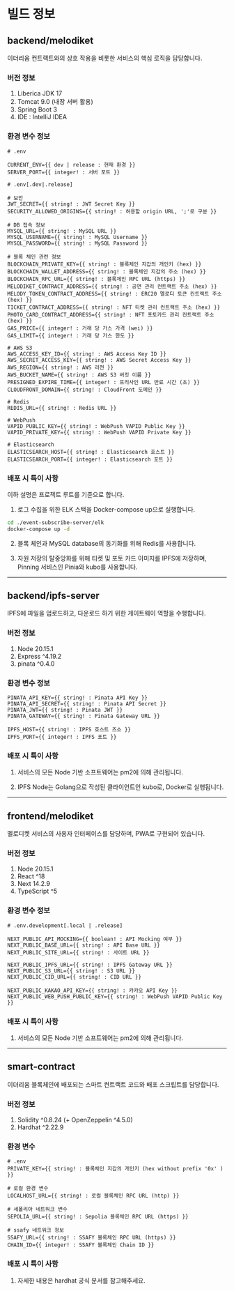 # 빌드 정보

## backend/melodiket

이더리움 컨트랙트와의 상호 작용을 비롯한 서비스의 핵심 로직을 담당합니다.

### 버전 정보

1. Liberica JDK 17
2. Tomcat 9.0 (내장 서버 활용)
3. Spring Boot 3
4. IDE : IntelliJ IDEA

### 환경 변수 정보

```
# .env

CURRENT_ENV={{ dev | release : 현재 환경 }}
SERVER_PORT={{ integer! : 서버 포트 }}
```

```
# .env[.dev|.release]

# 보안
JWT_SECRET={{ string! : JWT Secret Key }}
SECURITY_ALLOWED_ORIGINS={{ string! : 허용할 origin URL, ';'로 구분 }}

# DB 접속 정보
MYSQL_URL={{ string! : MySQL URL }}
MYSQL_USERNAME={{ string! : MySQL Username }}
MYSQL_PASSWORD={{ string! : MySQL Password }}

# 블록 체인 관련 정보
BLOCKCHAIN_PRIVATE_KEY={{ string! : 블록체인 지갑의 개인키 (hex) }}
BLOCKCHAIN_WALLET_ADDRESS={{ string! : 블록체인 지갑의 주소 (hex) }}
BLOCKCHAIN_RPC_URL={{ string! : 블록체인 RPC URL (https) }}
MELODIKET_CONTRACT_ADDRESS={{ string! : 공연 관리 컨트랙트 주소 (hex) }}
MELODY_TOKEN_CONTRACT_ADDRESS={{ string! : ERC20 멜로디 토큰 컨트랙트 주소 (hex) }}
TICKET_CONTRACT_ADDRESS={{ string! : NFT 티켓 관리 컨트랙트 주소 (hex) }}
PHOTO_CARD_CONTRACT_ADDRESS={{ string! : NFT 포토카드 관리 컨트랙트 주소 (hex) }}
GAS_PRICE={{ integer! : 거래 당 가스 가격 (wei) }}
GAS_LIMIT={{ integer! : 거래 당 가스 한도 }}

# AWS S3
AWS_ACCESS_KEY_ID={{ string! : AWS Access Key ID }}
AWS_SECRET_ACCESS_KEY={{ string! : AWS Secret Access Key }}
AWS_REGION={{ string! : AWS 리전 }}
AWS_BUCKET_NAME={{ string! : AWS S3 버킷 이름 }}
PRESIGNED_EXPIRE_TIME={{ integer! : 프리사인 URL 만료 시간 (초) }}
CLOUDFRONT_DOMAIN={{ string! : CloudFront 도메인 }}

# Redis
REDIS_URL={{ string! : Redis URL }}

# WebPush
VAPID_PUBLIC_KEY={{ string! : WebPush VAPID Public Key }}
VAPID_PRIVATE_KEY={{ string! : WebPush VAPID Private Key }}

# Elasticsearch
ELASTICSEARCH_HOST={{ string! : Elasticsearch 호스트 }}
ELASTICSEARCH_PORT={{ integer! : Elasticsearch 포트 }}
```

### 배포 시 특이 사항

이하 설명은 프로젝트 루트를 기준으로 합니다.

1. 로그 수집을 위한 ELK 스택을 Docker-compose up으로 실행합니다.

```bash
cd ./event-subscribe-server/elk
docker-compose up -d
```

2. 블록 체인과 MySQL database의 동기화를 위해 Redis를 사용합니다.

3. 자원 저장의 탈중앙화를 위해 티켓 및 포토 카드 이미지를 IPFS에 저장하며, Pinning 서비스인 Pinia와 kubo를 사용합니다.

---

## backend/ipfs-server

IPFS에 파일을 업로드하고, 다운로드 하기 위한 게이트웨이 역할을 수행합니다.

### 버전 정보

1. Node 20.15.1
2. Express ^4.19.2
3. pinata ^0.4.0

### 환경 변수 정보

```
PINATA_API_KEY={{ string! : Pinata API Key }}
PINATA_API_SECRET={{ string! : Pinata API Secret }}
PINATA_JWT={{ string! : Pinata JWT }}
PINATA_GATEWAY={{ string! : Pinata Gateway URL }}

IPFS_HOST={{ string! : IPFS 호스트 즈소 }}
IPFS_PORT={{ integer! : IPFS 포트 }}
```

### 배포 시 특이 사항

1. 서비스의 모든 Node 기반 소프트웨어는 pm2에 의해 관리됩니다.

2. IPFS Node는 Golang으로 작성된 클라이언트인 kubo로, Docker로 실행됩니다.

---

## frontend/melodiket

멜로디켓 서비스의 사용자 인터페이스를 담당하며, PWA로 구현되어 있습니다.

### 버전 정보

1. Node 20.15.1
2. React ^18
3. Next 14.2.9
4. TypeScript ^5

### 환경 변수 정보

```
# .env.development[.local | .release]

NEXT_PUBLIC_API_MOCKING={{ boolean! : API Mocking 여부 }}
NEXT_PUBLIC_BASE_URL={{ string! : API Base URL }}
NEXT_PUBLIC_SITE_URL={{ string! : 사이트 URL }}

NEXT_PUBLIC_IPFS_URL={{ string! : IPFS Gateway URL }}
NEXT_PUBLIC_S3_URL={{ string! : S3 URL }}
NEXT_PUBLIC_CID_URL={{ string! : CID URL }}

NEXT_PUBLIC_KAKAO_API_KEY={{ string! : 카카오 API Key }}
NEXT_PUBLIC_WEB_PUSH_PUBLIC_KEY={{ string! : WebPush VAPID Public Key }}
```

### 배포 시 특이 사항

1. 서비스의 모든 Node 기반 소프트웨어는 pm2에 의해 관리됩니다.

---

## smart-contract

이더리움 블록체인에 배포되는 스마트 컨트랙트 코드와 배포 스크립트를 담당합니다.

### 버전 정보

1. Solidity ^0.8.24 (+ OpenZeppelin ^4.5.0)
2. Hardhat ^2.22.9


### 환경 변수

```
# .env
PRIVATE_KEY={{ string! : 블록체인 지갑의 개인키 (hex without prefix '0x' ) }}

# 로컬 환경 변수
LOCALHOST_URL={{ string! : 로컬 블록체인 RPC URL (http) }}

# 세폴리아 네트워크 변수
SEPOLIA_URL={{ string! : Sepolia 블록체인 RPC URL (https) }}

# ssafy 네트워크 정보
SSAFY_URL={{ string! : SSAFY 블록체인 RPC URL (https) }}
CHAIN_ID={{ integer! : SSAFY 블록체인 Chain ID }}
```

### 배포 시 특이 사항

1. 자세한 내용은 hardhat 공식 문서를 참고해주세요.